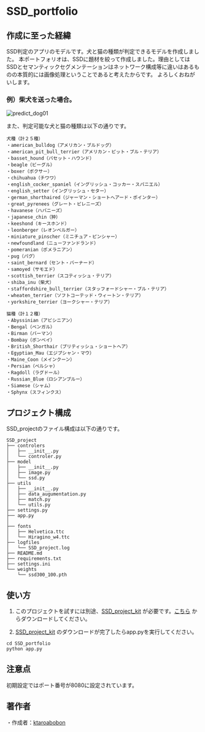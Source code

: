 SSD_portfolio
====

## 作成に至った経緯

SSD判定のアプリのモデルです。犬と猫の種類が判定できるモデルを作成しました。
本ポートフォリオは、SSDに題材を絞って作成しました。理由としてはSSDとセマンティックセグメンテーションはネットワーク構成等に違いはあるものの本質的には画像処理ということであると考えたからです。
よろしくおねがいします。

### 例）柴犬を送った場合。

![predict_dog01](https://user-images.githubusercontent.com/52523218/113596446-481afb80-9675-11eb-959c-885a1fcc617c.jpg)

また、判定可能な犬と猫の種類は以下の通りです。

```
犬種（計２５種）
・american_bulldog（アメリカン・ブルドッグ）
・american_pit_bull_terrier（アメリカン・ピット・ブル・テリア）
・basset_hound（バセット・ハウンド）
・beagle（ビーグル）
・boxer（ボクサー）
・chihuahua（チワワ）
・english_cocker_spaniel（イングリッシュ・コッカー・スパニエル）
・english_setter（イングリッシュ・セター） 
・german_shorthaired（ジャーマン・ショートヘアード・ポインター）
・great_pyrenees（グレート・ピレニーズ）
・havanese（ハバニーズ）
・japanese_chin（狆）
・keeshond（キースホンド）
・leonberger（レオンベルガー） 
・miniature_pinscher（ミニチュア・ピンシャー）
・newfoundland（ニューファンドランド）
・pomeranian（ポメラニアン）
・pug（パグ）
・saint_bernard（セント・バーナード）
・samoyed（サモエド）
・scottish_terrier（スコティッシュ・テリア）
・shiba_inu（柴犬）
・staffordshire_bull_terrier（スタッフォードシャー・ブル・テリア）
・wheaten_terrier（ソフトコーテッド・ウィートン・テリア）
・yorkshire_terrier（ヨークシャー・テリア）

猫種（計１２種）
・Abyssinian（アビシニアン）
・Bengal（ベンガル）
・Birman（バーマン） 
・Bombay（ボンベイ） 
・British_Shorthair（ブリティッシュ・ショートヘア）
・Egyptian_Mau（エジプシャン・マウ）
・Maine_Coon（メインクーン）
・Persian（ペルシャ）
・Ragdoll（ラグドール）
・Russian_Blue（ロシアンブルー）
・Siamese（シャム）
・Sphynx（スフィンクス） 
```

## プロジェクト構成

SSD_projectのファイル構成は以下の通りです。

```tree
SSD_project
├── controlers
│   ├── __init__.py
│   └── controler.py
├── model
│   ├── __init__.py
│   ├── image.py
│   └── ssd.py
├── utils
│   ├── __init__.py
│   ├── data_augumentation.py
│   ├── match.py
│   └── utils.py
├── settings.py
├── app.py
│
├── fonts
│   ├── Helvetica.ttc
│   └── Hiragino_w4.ttc
├── logfiles
│   └── SSD_project.log
├── README.md
├── requirements.txt
├── settings.ini
└── weights
    └── ssd300_100.pth

```

## 使い方

1. このプロジェクトを試すには別途、[SSD_project_kit](https://github.com/ktaroabobon/SSD_portfolio_kit)
   が必要です。[こちら](https://github.com/ktaroabobon/SSD_portfolio_kit) からダウンロードしてください。

2. [SSD_project_kit](https://github.com/ktaroabobon/SSD_portfolio_kit) のダウンロードが完了したらapp.pyを実行してください。

```
cd SSD_portfolio
python app.py
```

## 注意点

初期設定ではポート番号が8080に設定されています。

## 著作者

・作成者：[ktaroabobon](https://github.com/ktaroabobon)
